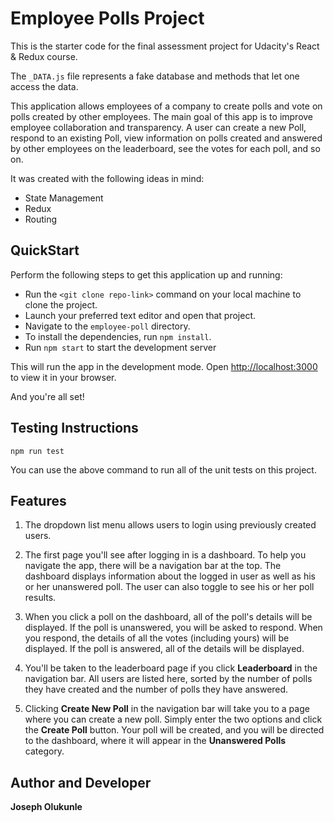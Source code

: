 # Employee Polls Project

This is the starter code for the final assessment project for Udacity's React & Redux course.

The `_DATA.js` file represents a fake database and methods that let one access the data. 

This application allows employees of a company to create polls and vote on polls created by other employees. The main goal of this app is to improve employee collaboration and transparency. A user can create a new Poll, respond to an existing Poll, view information on polls created and answered by other employees on the leaderboard, see the votes for each poll, and so on.

It was created with the following ideas in mind:

- State Management
- Redux
- Routing

## QuickStart

Perform the following steps to get this application up and running:

- Run the `<git clone repo-link>` command on your local machine to clone the project.
- Launch your preferred text editor and open that project.
- Navigate to the `employee-poll` directory.
- To install the dependencies, run `npm install`.
- Run `npm start` to start the development server

This will run the app in the development mode.
Open [http://localhost:3000](http://localhost:3000) to view it in your browser.

And you're all set!

## Testing Instructions

`npm run test`

You can use the above command to run all of the unit tests on this project.

## Features

1. The dropdown list menu allows users to login using previously created users.

2. The first page you'll see after logging in is a dashboard. To help you navigate the app, there will be a navigation bar at the top. The dashboard displays information about the logged in user as well as his or her unanswered poll. The user can also toggle to see his or her poll results.

3. When you click a poll on the dashboard, all of the poll's details will be displayed.
   If the poll is unanswered, you will be asked to respond. When you respond, the details of all the votes (including yours) will be displayed.
   If the poll is answered, all of the details will be displayed.

4. You'll be taken to the leaderboard page if you click **Leaderboard** in the navigation bar. All users are listed here, sorted by the number of polls they have created and the number of polls they have answered.

5. Clicking **Create New Poll** in the navigation bar will take you to a page where you can create a new poll. Simply enter the two options and click the **Create Poll** button. Your poll will be created, and you will be directed to the dashboard, where it will appear in the **Unanswered Polls** category.

## Author and Developer

**Joseph Olukunle**
